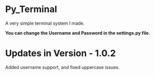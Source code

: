 # Py_Terminal
A very simple terminal system I made.

**You can change the Username and Password in the settings.py file.**



# Updates in Version - 1.0.2
Added username support, and fixed uppercase issues.
